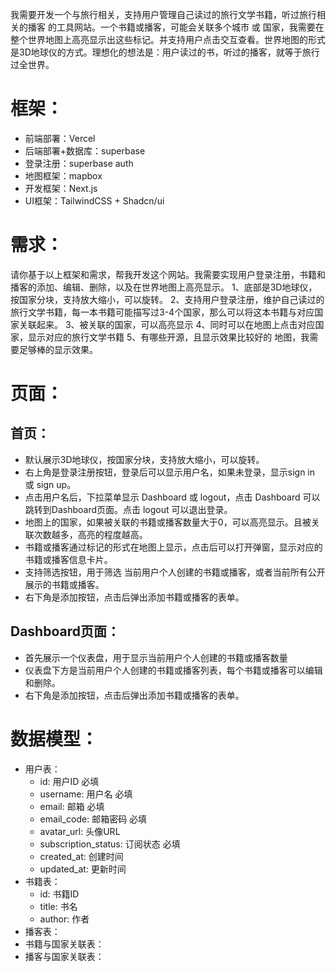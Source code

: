 我需要开发一个与旅行相关，支持用户管理自己读过的旅行文学书籍，听过旅行相关的播客 的工具网站。一个书籍或播客，可能会关联多个城市 或 国家，我需要在整个世界地图上高亮显示出这些标记。并支持用户点击交互查看。世界地图的形式是3D地球仪的方式。理想化的想法是：用户读过的书，听过的播客，就等于旅行过全世界。
# 框架：
- 前端部署：Vercel
- 后端部署+数据库：superbase
- 登录注册：superbase auth
- 地图框架：mapbox
- 开发框架：Next.js
- UI框架：TailwindCSS + Shadcn/ui

# 需求：
请你基于以上框架和需求，帮我开发这个网站。我需要实现用户登录注册，书籍和播客的添加、编辑、删除，以及在世界地图上高亮显示。
1、底部是3D地球仪，按国家分块，支持放大缩小，可以旋转。
2、支持用户登录注册，维护自己读过的旅行文学书籍，每一本书籍可能描写过3-4个国家，那么可以将这本书籍与对应国家关联起来。
3、被关联的国家，可以高亮显示
4、同时可以在地图上点击对应国家，显示对应的旅行文学书籍
5、有哪些开源，且显示效果比较好的 地图，我需要足够棒的显示效果。

# 页面：
## 首页：
- 默认展示3D地球仪，按国家分块，支持放大缩小，可以旋转。
- 右上角是登录注册按钮，登录后可以显示用户名，如果未登录，显示sign in 或 sign up。
- 点击用户名后，下拉菜单显示 Dashboard 或 logout，点击 Dashboard 可以跳转到Dashboard页面。点击 logout 可以退出登录。
- 地图上的国家，如果被关联的书籍或播客数量大于0，可以高亮显示。且被关联次数越多，高亮的程度越高。
- 书籍或播客通过标记的形式在地图上显示，点击后可以打开弹窗，显示对应的书籍或播客信息卡片。
- 支持筛选按钮，用于筛选 当前用户个人创建的书籍或播客，或者当前所有公开展示的书籍或播客。
- 右下角是添加按钮，点击后弹出添加书籍或播客的表单。

## Dashboard页面：
- 首先展示一个仪表盘，用于显示当前用户个人创建的书籍或播客数量
- 仪表盘下方是当前用户个人创建的书籍或播客列表，每个书籍或播客可以编辑和删除。
- 右下角是添加按钮，点击后弹出添加书籍或播客的表单。

# 数据模型：
- 用户表：
    - id: 用户ID 必填
    - username: 用户名 必填
    - email: 邮箱 必填
    - email_code: 邮箱密码 必填
    - avatar_url: 头像URL
    - subscription_status: 订阅状态 必填
    - created_at: 创建时间
    - updated_at: 更新时间
- 书籍表：
    - id: 书籍ID
    - title: 书名
    - author: 作者
- 播客表：
- 书籍与国家关联表：
- 播客与国家关联表：